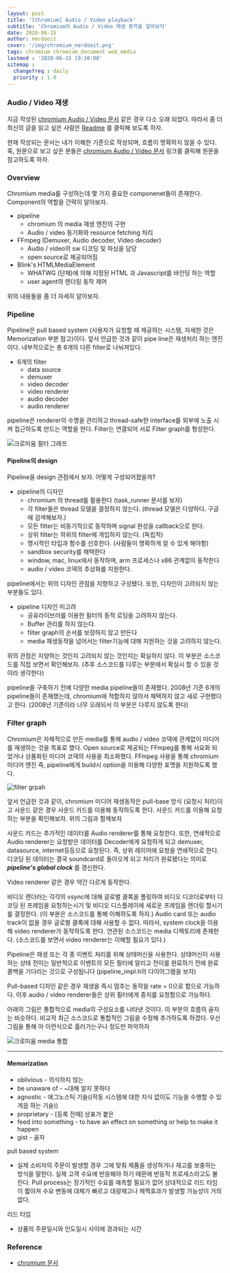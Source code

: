 ```yaml
---
layout: post
title: '[Chromium] Audio / Video playback'
subtitle: 'Chromium의 Audio / Video 재생 동작을 알아보자'
date: 2020-06-15
author: nerdooit
cover: '/img/chromium_nerdooit.png'
tags: chromium chromium_document web_media
lastmod : '2020-06-15 19:10:00'
sitemap :
  changefreq : daily
  priority : 1.0
---
```

### Audio / Video 재생
지금 작성된 [chromium Audio / Video 문서](https://www.chromium.org/developers/design-documents/video) 같은 경우 다소 오래 되었다. 따라서 좀 더 최신의 글을 읽고 싶은 사람은 [Readme]() 를 클릭해 보도록 하자.

현재 작성되는 문서는 내가 이해한 기준으로 작성되며, 흐름이 명확하지 않을 수
있다. 혹, 원문으로 보고 싶은 분들은 [chromium Audio / Video
문서](https://www.chromium.org/developers/design-documents/video) 링크를 클릭해
원문을 참고하도록 하자.

### Overview
Chromium media를 구성하는데 몇 가지 중요한 componenet들이 존재한다. Component의
역할을 간략히 알아보자.

- pipeline
	- chromium 의 media 재생 엔진의 구현
	- Audio / video 동기화와 resource fetching 처리
- FFmpeg (Demuxer, Audio decoder, Video decoder)
	- Audio / video의 sw 디코딩 및 파싱을 담당
	- open source로 제공되어짐
- Blink's HTMLMediaElement
	- WHATWG (단체)에 의해 지정된 HTML 과 Javascript를 바인딩 하는 역할
	- user agent의 렌더링 동작 제어

위의 내용들을 좀 더 자세히 알아보자.

### Pipeline
Pipeline은 pull based system (사용자가 요청할 때 제공하는 시스템, 자세한 것은
		Memorization 부분 참고)이다. 앞서 언급한 것과 같이 pipe line은 재생처리 하는
엔진이다. 내부적으로는 총 6개의 다른 filter로 나눠져있다.
- 6개의 filter
	- data source
	- demuxer
	- video decoder
	- video renderer
	- audio decoder
	- audio renderer

pipeline은 renderer의 수명을 관리하고 thread-safe한 interface를 외부에 노출 시켜
접근하도록 만드는 역할을 한다. Filter는 연결되어 서로 Filter graph를 형성한다.

![크로미움 필터 그래프](/img/chromium_filter_graph.png)

#### Pipeline의 design
Pipeline을 design 관점에서 보자. 어떻게 구성되어졌을까?
- pipeline의 디자인
	- chromium 의 thread를 활용한다 (task_runner 문서를 보자)
	- 각 filter들은 thread 모델을 결정하지 않는다. (thread 모델은 다양하다. 구글에 검색해보자.)
	- 모든 filter는 비동기적으로 동작하며 signal 완성을 callback으로 한다.
	- 상위 filter는 하위의 filter에 개입하지 않는다. (독립적)
	- 명시적인 타입과 함수를 선호한다. (사람들이 명확하게 알 수 있게 해야함)
	- sandbox security를 채택한다
	- window, mac, linux에서 동작하며, arm 프로세스나 x86 관계없이 동작한다
	- audio / video 코덱의 추상화를 지원한다.

pipeline에서는 위의 디자인 관점을 지향하고 구성됐다. 또한, 디자인이 고려되지
않는 부분들도 있다.

- pipeline 디자인 미고려
	- 공유라이브러를 이용한 필터의 동적 로딩을 고려하지 않는다.
	- Buffer 관리를 하지 않는다.
	- filter graph의 순서를 보장하지 않고 만든다
	- media 재생동작을 넘어서는 filter기능에 대해 지원하는 것을 고려하지 않는다.

위의 관점은 지양하는 것인지 고려되지 않는 것인지는 확실하지 않다. 이 부분은
소스코드를 직접 보면서 확인해보자. (추후 소스코드를 다루는 부분에서 확실시 할 수
		있을 것이라 생각한다)

pipeline을 구축하기 전에 다양한 media pipeline들이 존재했다. 2008년 기준 6개의
pipeline들이 존재했는데, chromium에 적합하지 않아서 채택하지 않고 새로
구현했다고 한다. (2008년 기준이라 너무 오래되서 이 부분은 다루지 않도록 한다)

### Filter graph
Chromium은 자체적으로 만든 media를 통해 audio / video 코덱에 관계없이 미디어를
재생하는 것을 목표로 했다. Open source로 제공되는 FFmpeg를 통해 사요화 되었거나
상품화된 미디어 코덱의 사용을 최소화했다. FFmpeg 사용을 통해 chromium 미디어
엔진 즉, pipeline에게 build시 option을 이용해 다양한 포멧을 지원하도록 했다.

![filter grpah](/img/chromium_filter_graph_1.png)

앞서 언급한 것과 같이, chromium 미디어 재생동작은 pull-base 방식 (요청시
		처리)이고 사운드 같은 경우 사운드 카드를 이용해 동작하도록 한다. 사운드
카드를 이용해 요청하는 부분을 확인해보자. 위의 그림과 함께보자

사운드 카드는 추가적인 데이터를 Audio renderer를 통해 요청한다. 또한, 연쇄적으로
Audio renderer는 요청받은 데이터를 Decoder에게 요청하게 되고 demuxer,
			datasource, internet등등으로 요청된다. 즉, 상위 레이어에 요청을 연쇄적으로
			한다. 디코딩 된 데이터는 결국 soundcard로 돌아오게 되고 처리가 완료됐다는
			의미로 ***pipeline's global clock*** 를 갱신한다.

Video renderer 같은 경우 약간 다르게 동작한다. 

비디오 렌더러는 각각의 vsync에 대해 글로벌 클록을 폴링하여 비디오 디코더로부터 디코딩 된 프레임을 요청하는시기 및 비디오 디스플레이에 새로운 프레임을 렌더링 할시기를 결정한다. (이 부분은 소스코드를 통해 이해하도록 하자.) Audio card 또는 audio track이 없을 경우 글로벌 클록에 대해 사용할 수 없다. 따라서, system clock을 이용해 video renderer가 동작하도록 한다. 연관된 소스코드는 media 디렉토리에 존재한다. (소스코드를 보면서 video renderer는 이해할 필요가 있다.)

Pipeline은 재생 또는 각 종 이벤트 처리를 위해 상태머신을 사용한다. 상태머신이 사용하는 상태 전이는 일반적으로 이벤트의 모든 필터에 알리고 전이를 완료하기 전에 완료 콜백을 기다리는 것으로 구성됩니다 (pipeline_impl.h의 다이어그램을 보자)

Pull-based 디자인 같은 경우 재생을 즉시 멈추는 동작을 rate = 0으로 함으로 가능하다. 이후 audio / video renderer들은 상위 필터에게 중지를 요청함으로 가능하다.

아래의 그림은 통합적으로 media의 구성요소를 나타낸 것이다. 이 부분의 흐름의
골자는 비슷하다. 비교적 최근 소스코드로 통합적인 그림을 수정해 추가하도록
하겠다. 우선 그림을 통해 아 이런식으로 흘러가는구나 정도만 파악하자

![크로미움 media 통합](/img/chromium_filter_intergration.png)

---

#### Memorization
- oblivious - 의식하지 않는
- be unaware of  - ~대해 알지 못하다
- agnostic - 애그노스틱 기술((작동 시스템에 대한 지식 없이도 기능을 수행할 수 있게끔 하는 기술))
- proprietary -  [등록 전매] 상표가 붙은
- feed into something - to have an effect on something or help to make it happen
- gist - 골자

pull based system
- 실제 소비자의 주문이 발생할 경우 그에 맞춰 제품을 생성하거나 재고를 보충하는 방식을 말한다. 실제 고객 수요에 반응해야 하기 때문에 반응적 프로세스라고도 불린다. Pull process는 장기적인 수요를 예측할 필요가 없어 상대적으로 리드 타임이 짧아져 수요 변동에 대체가 빠르고 대량재고나 채찍효과가 발생할 가능성이 거의 없다.

리드 타임
- 상품의 주문일시와 인도일시 사이에 경과되는 시간

### Reference
- [chromium 문서](https://www.chromium.org/developers/design-documents/video)

